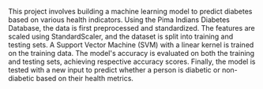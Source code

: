 This project involves building a machine learning model to predict diabetes based on various health indicators. Using the Pima Indians Diabetes Database, the data is first preprocessed and standardized. 
The features are scaled using StandardScaler, and the dataset is split into training and testing sets. 
A Support Vector Machine (SVM) with a linear kernel is trained on the training data. 
The model's accuracy is evaluated on both the training and testing sets, achieving respective accuracy scores.
Finally, the model is tested with a new input to predict whether a person is diabetic or non-diabetic based on their health metrics.
